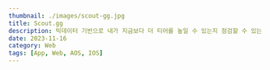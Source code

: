 ```yaml
---
thumbnail: ./images/scout-gg.jpg
title: Scout.gg
description: 빅데이터 기반으로 내가 지금보다 더 티어를 높일 수 있는지 점검할 수 있는 분석 서비스
date: 2023-11-16
category: Web
tags: [App, Web, AOS, IOS]
---
```

